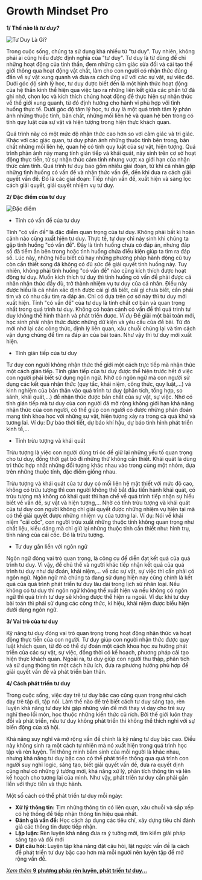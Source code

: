 # Growth Mindset Pro
**1/ Thế nào là** ***tư duy?*** 

![Tư Duy Là Gì?](https://c3nguyentatthanhhp.edu.vn/wp-content/uploads/2023/03/Tu-duy-la-gi-Vi-du-ve-tu-duy.jpg)

Trong cuộc sống, chúng ta sử dụng khá nhiều từ "tư duy". Tuy nhiên, không phải ai cũng hiểu được định nghĩa của "tư duy". Tư duy là từ dùng để chỉ những hoạt động của tinh thần, đem những cảm giác sửa đổi và cải tạo thế giới thông qua hoạt động vật chất, làm cho con người có nhận thức đúng đắn về sự vật xung quanh và đưa ra cách ứng xử với các sự vật, sự việc đó. Dưới góc độ sinh lý học, tư duy được biết đến là một hình thức hoạt động của hệ thần kinh thể hiện qua việc tạo ra những liên kết giữa các phần tử đã ghi nhớ, chọn lọc và kích thích chúng hoạt động để thực hiện sự nhận thức về thế giới xung quanh, từ đó định hướng cho hành vi phù hợp với tình huống thực tế. Dưới góc độ tâm lý học, tư duy là một quá trình tâm lý phản ánh những thuộc tính, bản chất, những mối liên hệ và quan hệ bên trong có tính quy luật của sự vật và hiện tượng trong hiện thực khách quan.

Quá trình này có một mức độ nhận thức cao hơn so vơi cảm giác và tri giác. Khác với các giác quan, tư duy phản ánh những thuộc tính bên trong, bản chất những mối liên hệ, quan hệ có tính quy luật của sự vật, hiện tượng. Quá trình phản ánh này mang tính gián tiếp và khái quát, nảy sinh trên cơ sở hoạt động thực tiễn, từ sự nhận thức cảm tính nhưng vượt xa giới hạn của nhận thức cảm tính. Quá trình tư duy bao gồm nhiều giai đoạn, từ khi cá nhân gặp những tình huống có vấn đề và nhận thức vấn đề, đến khi đưa ra cách giải quyết vấn đề. Đó là các giai đoạn: Tiếp nhận vấn đề, xuất hiện và sàng lọc cách giải quyết, giải quyết nhiệm vụ tư duy.

**2/ Đặc điểm của tư duy**

![Đặc điểm](https://r73troypb4obj.vcdn.cloud/website02/uploads/images/623050b61a1b854d4e901e4f/tim-hieu-ve-tu-duy-la-gi-cung-clevai-math.jpg)

- Tính có vấn đề của tư duy

Tính "có vấn đề" là đặc điểm quan trọng của tư duy. Không phải bất kì hoàn cảnh nào cũng xuất hiện tư duy. Thực tế, tư duy chỉ nảy sinh khi chúng ta gặp tình huống "có vấn đề". Đây là tình huống chưa có đáp án, nhưng đáp số đã tiềm ẩn bên trong hoặc tình huống chứa điều kiện giúp ta tìm ra đáp số. Lúc này, những hiểu biết cũ hay những phương pháp hành động cũ tuy còn cần thiết song đã không có đủ sức để giải quyết tình huống này. Tuy nhiên, không phải tình huống "có vấn đề" nào cũng kích thích được hoạt động tư duy. Muốn kích thích tư duy thì tình huống có vấn đề phải được cá nhân nhận thức đầy đủ, trở thành nhiệm vụ tư duy của cá nhân. Điều này được hiểu là cá nhân xác định được cái gì đã biết, cái gì chưa biết, cần phải tìm và có nhu cầu tìm ra đáp án. Chỉ có dựa trên cơ sở này thì tư duy mới xuất hiện. Tính "có vấn đề" của tư duy là tính chất cơ bản và quan trọng nhất trong quá trình tư duy. Không có hoàn cảnh có vấn đề thì quá trình tư duy không thể hình thành và phát triển được. 
*Ví dụ* Để giải một bài toán mới, học sinh phải nhận thức được những dữ kiện và yêu cầu của đề bài. Từ đó mới nhớ lại các công thức, định lý liên quan, xâu chuỗi chúng lại và tìm cách vận dụng chúng để tìm ra đáp án của bài toán. Như vậy thì tư duy mới xuất hiện.
- Tính gián tiếp của tư duy

Tư duy con người không nhận thức thế giới một cách trực tiếp mà  nhận thức một cách gián tiếp. Tính gián tiếp của tư duy được thể hiện trước hết ở việc con người phải biết sử dụng ngôn ngữ. Nhờ có ngôn ngữ mà con người sử dụng các kết quả nhận thức (quy tắc, khái niệm, công thức, quy luật,...) và kinh nghiệm của bản thân vào quá trình tư duy (phân tích, tổng hợp, so sánh, khái quát,...) để nhận thức được bản chất của sự vật, sự việc. Nhờ có tính gián tiếp mà tư duy của con người đã mở rộng không giới hạn khả năng nhận thức của con người, có thể giúp con người có được những phán đoán mang tính khoa học với những sự vật, hiện tượng xảy ra trong cả quá khứ và tương lai. Ví dụ: Dự báo thời tiết, dự báo khí hậu, dự báo tình hình phát triển kinh tế,...
- Tính trừu tượng và khái quát

Trừu tượng là việc con người dùng trí óc để giữ lại những yếu tố quan trọng cho tư duy, đồng thời gạt bỏ đi những thứ không cần thiết. Khái quát là dùng tri thức hợp nhất những đối tượng khác nhau vào trong cùng một nhóm, dựa trên những thuộc tính, đặc điểm giống nhau.

Trừu tượng và khái quát của tư duy có mối liên hệ mật thiết với mức độ cao, không có trừu tượng thì con người không thể bắt đầu tiến hành khái quát, có trừu tượng mà không có khái quát thì hạn chế về quá trình tiếp nhận sự hiểu biết về vấn đề, sự vật và hiện tượng,... Nhờ có tính trừu tượng và khái quát của tư duy con người không chỉ giải quyết được những nhiệm vụ hiện tại mà có thể giải quyết được những nhiệm vụ của tương lai. Ví dụ: Nói về khái niệm "cái cốc", con người trừu xuất những thuộc tính không quan trọng như chất liệu, kiểu dáng mà chỉ giữ lại những thuộc tính cần thiết như: hình trụ, tính năng của cái cốc. Đó là trừu tượng.
- Tư duy gắn liền với ngôn ngữ

Ngôn ngữ đóng vai trò quan trọng, là công cụ để diễn đạt kết quả của quá trình tư duy. Vì vậy, để chủ thể và người khác tiếp nhận kết quả của quá trình tư duy như dự đoán, khái niệm,... về các sự vật, sự việc thì cần phải có ngôn ngữ. Ngôn ngữ mà chúng ta đang sử dụng hiện nay cũng chính là kết quả của quá trình phát triển tư duy lâu dài trong lịch sử nhân loại.  Nếu không có tư duy thì ngôn ngữ không thể xuất hiện và nếu không có ngôn ngữ thì quá trình tư duy sẽ không được thể hiện ra ngoài. Ví dụ: khi tư duy bài toán thì phải sử dụng các công thức, kí hiệu, khái niệm được biểu hiện dưới dạng ngôn ngữ.

**3/ Vai trò của tư duy**

Kỹ năng tư duy đóng vai trò quan trọng trong hoạt động nhận thức và hoạt động thực tiễn của con người. Tư duy giúp con người nhận thức được quy luật khách quan, từ đó có thể dự đoán một cách khoa học xu hướng phát triển của các sự vật, sự việc, đồng thời có kế hoạch, phương pháp cải tạo hiện thực khách quan. Ngoài ra, tư duy giúp con người thu thập, phân tích và sử dụng thông tin một cách hữu ích, đưa ra phương hướng phù hợp để giải quyết vấn đề và phát triển bản thân.

**4/ Cách phát triển tư duy**

Trong cuộc sống, việc dạy trẻ tư duy bậc cao cũng quan trọng như cách dạy trẻ tập đi, tập nói. Làm thế nào để trẻ biết cách tư duy sáng tạo, rèn luyện khả năng tư duy khi gặp những vấn đề mới thay vì dạy cho trẻ suy nghĩ theo lối mòn, học thuộc những kiến thức cũ rích. Bởi thế giới luôn thay đổi và phát triển, nếu tư duy không phát triển thì không thể thích nghi với sự biến động của xã hội.

Khả năng suy nghĩ và mở rộng vấn đề chính là kỹ năng tư duy bậc cao. Điều này không sinh ra một cách tự nhiên mà nó xuất hiện trong quá trình học tập và rèn luyện. Trí thông minh bẩm sinh của mỗi người là khác nhau, nhưng khả năng tư duy bậc cao có thể phát triển thông qua quá trình con người suy nghĩ logic, sáng tạo, biết giải quyết vấn đề, đưa ra quyết định cũng như có những ý tưởng mới, khả năng xử lý, phân tích thông tin và lên kế hoạch cho tương lai của mình. Như vậy, phát triển tư duy cần phải gắn liền với thực tiễn và thực hành.

Một số cách có thể phát triển tư duy mỗi ngày:
- **Xử lý thông tin:** Tìm những thông tin có liên quan, xâu chuỗi và sắp xếp có hệ thống để tiếp nhận thông tin hiệu quả nhất.
- **Đánh giá vấn đề:** Học cách áp dụng các tiêu chí, xây dựng tiêu chí đánh giá các thông tin được tiếp nhận.
- **Lập luận:** Rèn luyện khả năng đưa ra ý tưởng mới, tìm kiếm giải pháp sáng tạo và đổi mới
- **Đặt câu hỏi:** Luyện tập khả năng đặt câu hỏi, lật ngược vấn đề là cách để phát triển tư duy bậc cao hơn mà mỗi người nên luyện tập để mở rộng vấn đề.

[*Xem thêm* **9 phương pháp rèn luyện, phát triển tư duy...**](https://careerbuilder.vn/vi/talentcommunity/9-phuong-phap-ren-luyen-tu-duy.35A4F288.html)
